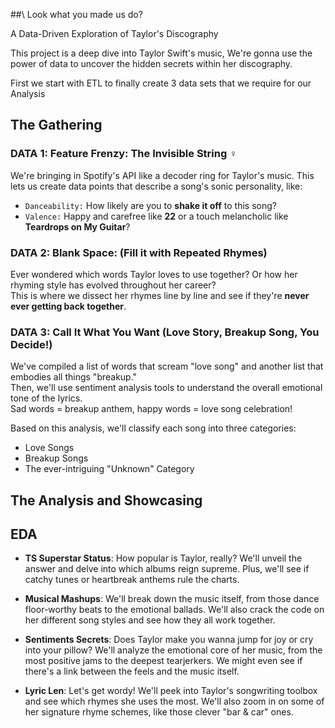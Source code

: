 ##\ Look what you made us do?

A Data-Driven Exploration of Taylor's Discography

This project is a deep dive into Taylor Swift's music, We're gonna use the power of data to uncover the hidden secrets within her discography.

First we start with ETL to finally create 3 data sets that we require for our Analysis
## The Gathering 
### DATA 1: Feature Frenzy: The Invisible String ️‍♀️

We're bringing in Spotify's API like a decoder ring for Taylor's music.  This lets us create data points that describe a song's sonic personality,  like:

* `Danceability:` How likely are you to **shake it off** to this song? <br>
* `Valence:` Happy and carefree like **22** or a touch melancholic like **Teardrops on My Guitar**? <br>

### DATA 2: Blank Space: (Fill it with Repeated Rhymes)

Ever wondered which words Taylor loves to use together? Or how her rhyming style has evolved throughout her career?  <br>This is where we dissect her rhymes line by line and see if they're **never ever getting back together**.

### DATA 3: Call It What You Want (Love Story, Breakup Song, You Decide!)

We've compiled a list of words that scream "love song" and another list that embodies all things "breakup."<br> Then, we'll use sentiment analysis tools to understand the overall emotional tone of the lyrics.<br> Sad words = breakup anthem, happy words = love song celebration!

Based on this analysis, we'll classify each song into three categories:

* Love Songs
* Breakup Songs
* The ever-intriguing "Unknown" Category

## The Analysis and Showcasing

## EDA
- **TS Superstar Status**: 
How popular is Taylor, really? We'll unveil the answer and delve into which albums reign supreme. Plus, we'll see if catchy tunes or heartbreak anthems rule the charts.

- **Musical Mashups**: 
We'll break down the music itself, from those dance floor-worthy beats to the emotional ballads. We'll also crack the code on her different song styles and see how they all work together.

- **Sentiments Secrets**: 
Does Taylor make you wanna jump for joy or cry into your pillow? We'll analyze the emotional core of her music, from the most positive jams to the deepest tearjerkers. We might even see if there's a link between the feels and the music itself.

- **Lyric Len**: 
Let's get wordy! We'll peek into Taylor's songwriting toolbox and see which rhymes she uses the most. We'll also zoom in on some of her signature rhyme schemes, like those clever "bar & car" ones. 




